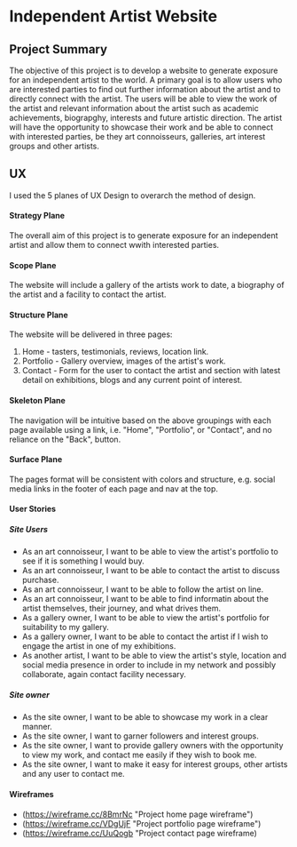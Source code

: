 # Independent Artist Website

## Project Summary

The objective of this project is to develop a website to generate exposure for an independent artist to the world. 
A primary goal is to allow users who are interested parties to find out further information about
 the artist and to directly connect with the artist.
 The users will be able to view the work of the artist and relevant information about the artist 
 such as academic achievements, biograpghy, interests and future artistic direction. 
 The artist will have the opportunity to showcase their work and be able to connect with interested 
 parties, be they art connoisseurs, galleries, art interest groups and other artists. 
 
 ## UX

 I used the 5 planes of UX Design to overarch the method of design. 

#### Strategy Plane    
The overall aim of this project is to generate exposure for an independent artist and allow
    them to connect wwith interested parties.

#### Scope Plane
The website will include a gallery of the artists work to date, a biography of the artist
and a facility to contact the artist. 

#### Structure Plane
The website will be delivered in three pages:

1. Home - tasters, testimonials, reviews, location link.
2. Portfolio - Gallery overview, images of the artist's work.
3. Contact - Form for the user to contact the artist and section with latest detail on 
    exhibitions, blogs and any current point of interest. 

#### Skeleton Plane
The navigation will be intuitive based on the above groupings with each page available 
using a link, i.e. "Home", "Portfolio", or "Contact", and no reliance on the "Back", button. 

#### Surface Plane
The pages format will be  consistent with colors and structure, e.g. social media links
 in the footer of each page and nav at the top. 


 #### User Stories
 
 ##### Site Users
 - As an art connoisseur, I want to be able to view the artist's portfolio to see if it is 
 something I would buy.
 - As an art connoisseur, I want to be able to contact the artist to discuss purchase.
 - As an art connoisseur, I want to be able to follow the artist on line. 
 - As an art connoisseur, I want to be able to find informatin about the artist themselves, their journey,
  and what drives them.
 - As a gallery owner, I want to be able to view the artist's portfolio for suitability to my gallery.
 - As a gallery owner, I want to be able to contact the artist if I wish to engage the artist in one 
 of my exhibitions. 
 - As another artist, I want to be able to view the artist's style, location and social media presence in order to
 include in my network and possibly collaborate, again contact facility necessary.

 ##### Site owner
 - As the site owner, I want to be able to showcase my work in a clear manner.
 - As the site owner, I want to garner followers and interest groups. 
 - As the site owner, I want to provide gallery owners with the opportunity to view my work, and contact me 
 easily if they  wish to book me. 
 - As the site owner, I want to make it easy for interest groups, other artists and any user to contact me. 

 #### Wireframes

 + (https://wireframe.cc/8BmrNc "Project home page wireframe")
 + (https://wireframe.cc/VDgUjF "Project portfolio page wireframe")
 + (https://wireframe.cc/UuQogb "Project contact page wireframe)